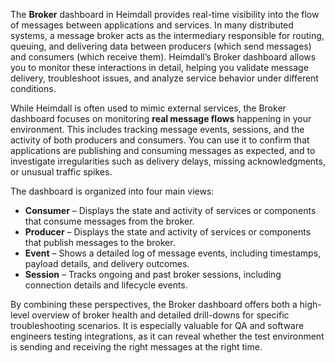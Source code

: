 The **Broker** dashboard in Heimdall provides real-time visibility into the flow of messages between applications
and services. In many distributed systems, a message broker acts as the intermediary responsible for routing,
queuing, and delivering data between producers (which send messages) and consumers (which receive them).
Heimdall’s Broker dashboard allows you to monitor these interactions in detail, helping you validate message
delivery, troubleshoot issues, and analyze service behavior under different conditions.

While Heimdall is often used to mimic external services, the Broker dashboard focuses on monitoring
**real message flows** happening in your environment. This includes tracking message events, sessions,
and the activity of both producers and consumers. You can use it to confirm that applications are publishing
 and consuming messages as expected, and to investigate irregularities such as delivery delays, missing
 acknowledgments, or unusual traffic spikes.

The dashboard is organized into four main views:

* **Consumer** – Displays the state and activity of services or components that consume messages from the broker.
* **Producer** – Displays the state and activity of services or components that publish messages to the broker.
* **Event** – Shows a detailed log of message events, including timestamps, payload details, and delivery outcomes.
* **Session** – Tracks ongoing and past broker sessions, including connection details and lifecycle events.

By combining these perspectives, the Broker dashboard offers both a high-level overview of broker health and
detailed drill-downs for specific troubleshooting scenarios. It is especially valuable for QA and software engineers
 testing integrations, as it can reveal whether the test environment is sending and receiving the right messages
 at the right time.